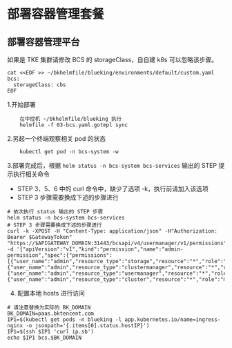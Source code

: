 # 部署容器管理套餐
## 部署容器管理平台
如果是 TKE 集群请修改 BCS 的 storageClass，自自建 k8s 可以忽略该步骤。
```plain
cat <<EOF >> ~/bkhelmfile/blueking/environments/default/custom.yaml
bcs:
  storageClass: cbs
EOF
```
1.开始部署
```plain
	在中控机 ~/bkhelmfile/blueking 执行
	helmfile -f 03-bcs.yaml.gotmpl sync
```

2.另起一个终端观察相关 pod 的状态
```plain
	kubectl get pod -n bcs-system -w
```
3.部署完成后，根据  `helm status -n bcs-system bcs-services`  输出的 STEP 提示执行相关命令
- STEP 3、5、6 中的 curl 命令中，缺少了选项 -k，执行前请加入该选项
- STEP 3 步骤需要换成下述的步骤进行
```plain
# 依次执行 status 输出的 STEP 步骤
helm status -n bcs-system bcs-services
# STEP 3 步骤需要换成下述的步骤进行
curl -k -XPOST -H "Content-Type: application/json" -H"Authorization: Bearer $GatewayToken" "https://$APIGATEWAY_DOMAIN:31443/bcsapi/v4/usermanager/v1/permissions" -d '{"apiVersion":"v1","kind":"permission","name":"admin-permission","spec":{"permissions":[{"user_name":"admin","resource_type":"storage","resource":"*","role":"manager"},{"user_name":"admin","resource_type":"clustermanager","resource":"*","role":"manager"},{"user_name":"admin","resource_type":"usermanager","resource":"*","role":"manager"},{"user_name":"admin","resource_type":"cluster","resource":"*","role":"manager"}]}}'
```
4. 配置本地 hosts 进行访问
```plain
# 请注意替换为实际的 BK_DOMAIN
BK_DOMAIN=paas.bktencent.com
IP1=$(kubectl get pods -n blueking -l app.kubernetes.io/name=ingress-nginx -o jsonpath='{.items[0].status.hostIP}')
IP1=$(ssh $IP1 'curl ip.sb')
echo $IP1 bcs.$BK_DOMAIN
```

